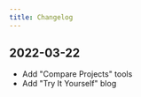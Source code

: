 ```yaml
---
title: Changelog
---
```


## 2022-03-22

- Add "Compare Projects" tools
- Add "Try It Yourself" blog
